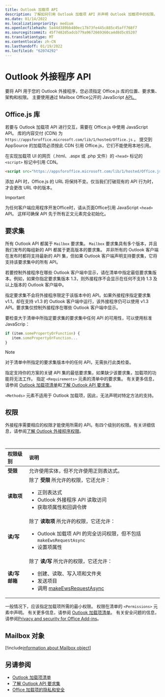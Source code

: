 ```yaml
---
title: Outlook 加载项 API
description: 了解如何引用 Outlook 加载项 API 并声明 Outlook 加载项中的权限。
ms.date: 01/14/2022
ms.localizationpriority: medium
ms.openlocfilehash: 5a44d389bb480ec17b73fe445c885c45aff768f7
ms.sourcegitcommit: 45f7482d5adcb779a9672669360ca4d8d5c85207
ms.translationtype: MT
ms.contentlocale: zh-CN
ms.lasthandoff: 01/19/2022
ms.locfileid: "62074292"
---
```

# <a name="outlook-add-in-apis"></a>Outlook 外接程序 API

要将 API 用于您的 Outlook 外接程序，您必须指定 Office.js 库的位置、要求集、架构和权限。 主要使用通过 Mailbox Office公开的 JavaScript [API。](#mailbox-object)

## <a name="officejs-library"></a>Office.js 库

若要与 Outlook 加载项 API 进行交互，需要在 Office.js 中使用 JavaScript API。 库的内容交付 (CDN) 为 `https://appsforoffice.microsoft.com/lib/1/hosted/Office.js` 。 提交到 AppSource 的加载项必须按此 CDN 引用 Office.js，它们不能使用本地引用。

在实现加载项 UI 的网页（.html、.aspx 或 .php 文件）的 `<head>` 标记的 `<script>` 标记中引用 CDN。

```HTML
<script src="https://appsforoffice.microsoft.com/lib/1/hosted/Office.js" type="text/javascript"></script>
```

添加 API 时，Office.js 的 URL 将保持不变。仅当我们打破现有的 API 行为时，才会更改 URL 中的版本。

> [!IMPORTANT]
> 为任何客户端应用程序开发Office时，请从页面Office引用 JavaScript `<head>` API。 这样可确保 API 先于所有正文元素完全初始化。

## <a name="requirement-sets"></a>要求集

所有 Outlook API 都属于 `Mailbox` 要求集。 `Mailbox` 要求集具有多个版本，并且我们发布的每组新的 API 都属于更高版本的要求集。 并非所有的 Outlook 客户端在发布时都将支持最新的 API 集，但如果 Outlook 客户端声明支持要求集，它将支持该要求集中的所有 API。

若要控制外接程序在哪些 Outlook 客户端中显示，请在清单中指定最低要求集版本。例如，如果你指定要求集版本 1.3，则外接程序不会显示在任何不支持 1.3 及以上版本的 Outlook 客户端中。

指定要求集不会将外接程序限定于该版本中的 API。如果外接程序指定要求集 v1.1，却在支持 v1.3 的 Outlook 客户端中运行，该外接程序仍可以使用 v1.3 API。要求集仅控制外接程序在哪些 Outlook 客户端中显示。

要检查大于清单中所指定要求集的要求集中任何 API 的可用性，可以使用标准 JavaScrip：

```js
if (item.somePropertyOrFunction) {
   item.somePropertyOrFunction...  
}
```

> [!NOTE]
> 对于清单中所指定的要求集版本中的任何 API，无需执行此类检查。

指定支持你的方案的关键 API 集的最低要求集，如果缺少该要求集，加载项的功能将无法工作。 指定 `<Requirements>` 元素的清单中的要求集。 有关更多信息，请参阅 [Outlook 加载项清单](manifests.md)和[了解 Outlook API 要求集](../reference/requirement-sets/outlook-api-requirement-sets.md)。

`<Methods>` 元素不适用于 Outlook 加载项，因此，无法声明对特定方法的支持。

## <a name="permissions"></a>权限

外接程序需要相应的权限才能使用所需的 API。有四个级别的权限。有关详细信息，请参阅[了解 Outlook 外接程序权限](understanding-outlook-add-in-permissions.md)。

<br/>

|权限级别|说明|
|:-----|:-----|
| **受限** | 允许使用实体，但不允许使用正则表达式。 |
| **读取项** | 除了 **受限** 所允许的权限，它还允许：<ul><li>正则表达式</li><li>Outlook 外接程序 API 读取访问</li><li>获取项属性和回调令牌</li></ul> |
| **读/写** | 除了 **读取项** 所允许的权限，它还允许：<ul><li>Outlook 加载项 API 的完全访问权限，但不包括 `makeEwsRequestAsync`</li><li>设置项属性</li></ul> |
| **读/写邮箱** | 除了 **读/写** 所允许的权限，它还允许：<ul><li>创建、读取、写入项和文件夹</li><li>发送项目</li><li>调用 [makeEwsRequestAsync](../reference/objectmodel/preview-requirement-set/office.context.mailbox.md#methods)</li></ul> |

一般情况下，应该指定加载项所需的最小权限。 权限在清单的 `<Permissions>` 元素中声明。 有关更多信息，请参阅 [Outlook 加载项清单](manifests.md)。 有关安全问题的信息，请参阅[Privacy and security for Office Add-ins](../concepts/privacy-and-security.md)。

## <a name="mailbox-object"></a>Mailbox 对象

[!include[information about Mailbox object](../includes/mailbox-object-desc.md)]

## <a name="see-also"></a>另请参阅

- [Outlook 加载项清单](manifests.md)
- [了解 Outlook API 要求集](../reference/requirement-sets/outlook-api-requirement-sets.md)
- [Office 加载项的隐私和安全](../concepts/privacy-and-security.md)
